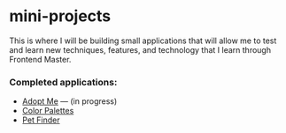 # mini-projects
This is where I will be building small applications that will allow me to test and learn new techniques, features, and technology that I learn through Frontend Master.   

### Completed applications:  
- [Adopt Me](https://github.com/vivxz/mini-projects/tree/master/Front%20End/React/adopt-me) — (in progress)
- [Color Palettes](https://github.com/vivxz/mini-projects/tree/master/Front%20End/React%20Native/react-native)
- [Pet Finder](https://github.com/vivxz/mini-projects/tree/master/Back%20End/GraphQL/client-server)
